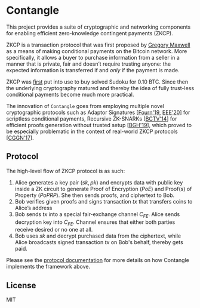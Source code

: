 # Contangle

This project provides a suite of cryptographic and networking components for enabling efficient zero-knowledge contingent payments (ZKCP).

ZKCP is a transaction protocol that was first proposed by [Gregory Maxwell](https://github.com/gmaxwell) as a means of making conditional payments on the Bitcoin network. More specifically, it allows a buyer to purchase information from a seller in a manner that is private, fair and doesn’t require trusting anyone: the expected information is transferred if and _only_ if the payment is made.

ZKCP was [first](https://bitcoincore.org/en/2016/02/26/zero-knowledge-contingent-payments-announcement/) put into use to buy solved Sudoku for 0.10 BTC. Since then the underlying cryptography matured and thereby the idea of fully trust-less conditional payments become much more practical.

The innovation of `Contangle` goes from employing multiple novel cryptographic protocols such as Adaptor Signatures \[[Fourn'19](https://github.com/LLFourn/one-time-VES/blob/master/main.pdf), [EEE'20](https://eprint.iacr.org/2020/845)\] for scriptless conditional payments, Recursive ZK-SNARKs \[[BCTV'14](https://eprint.iacr.org/2019/1021.pdf)\] for efficient proofs generation without trusted setup \[[BGH'19](https://eprint.iacr.org/2019/1021.pdf)\], which proved to be especially problematic in the context of real-world ZKCP protocols \[[CGGN'17](https://eprint.iacr.org/2017/566)\].


## Protocol
The high-level flow of ZKCP protocol is as such:
1. Alice generates a key pair $(sk, pk)$ and encrypts data with public key inside a ZK circuit to generate Proof of Encryption (*PoE*) and Proof(s) of Property (*PoPRP*). She then sends proofs, and ciphertext to Bob.
2. Bob verifies given proofs and signs transaction $tx$ that transfers coins to Alice’s address
3. Bob sends $tx$ into a special fair-exchange channel $C_{FE}$. Alice sends decryption key into $C_{FE}$. Channel ensures that either both parties receive desired or no one at all.
4. Bob uses $sk$ and decrypt purchased data from the ciphertext, while Alice broadcasts signed transaction $tx$ on Bob's behalf, thereby gets paid.

Please see the [protocol documentation](/blob/master/docs/protocol.md) for more details on how Contangle implements the framework above.

## License
MIT
